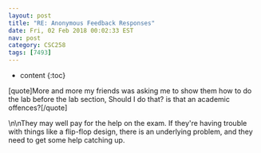 ```yaml
---
layout: post
title: "RE: Anonymous Feedback Responses"
date: Fri, 02 Feb 2018 00:02:33 EST
nav: post
category: CSC258
tags: [7493]
---
```


* content
{:toc}

[quote]More and more my friends was asking me to show them how to do the lab before the lab section, Should I do that? is that an academic offences?[/quote]
<!-- more -->
<p>\n\nThey may well pay for the help on the exam. If they're having trouble with things like a flip-flop design, there is an underlying problem, and they need to get some help catching up.</p>
